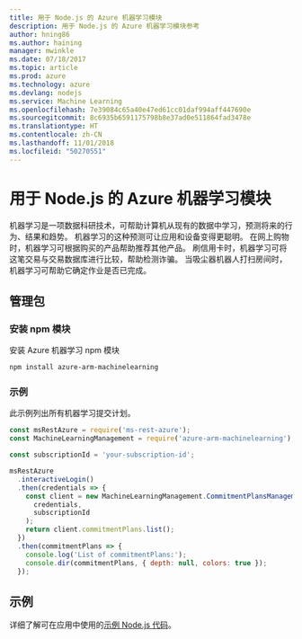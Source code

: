 ```yaml
---
title: 用于 Node.js 的 Azure 机器学习模块
description: 用于 Node.js 的 Azure 机器学习模块参考
author: hning86
ms.author: haining
manager: mwinkle
ms.date: 07/18/2017
ms.topic: article
ms.prod: azure
ms.technology: azure
ms.devlang: nodejs
ms.service: Machine Learning
ms.openlocfilehash: 7e39084c65a40e47ed61cc01daf994aff447690e
ms.sourcegitcommit: 8c6935b6591175798b8e37ad0e511864fad3478e
ms.translationtype: HT
ms.contentlocale: zh-CN
ms.lasthandoff: 11/01/2018
ms.locfileid: "50270551"
---
```

# <a name="azure-machine-learning-modules-for-nodejs"></a>用于 Node.js 的 Azure 机器学习模块

机器学习是一项数据科研技术，可帮助计算机从现有的数据中学习，预测将来的行为、结果和趋势。 机器学习的这种预测可让应用和设备变得更聪明。 在网上购物时，机器学习可根据购买的产品帮助推荐其他产品。 刷信用卡时，机器学习可将这笔交易与交易数据库进行比较，帮助检测诈骗。 当吸尘器机器人打扫房间时，机器学习可帮助它确定作业是否已完成。

## <a name="management-package"></a>管理包


### <a name="install-the-npm-module"></a>安装 npm 模块

安装 Azure 机器学习 npm 模块

```bash
npm install azure-arm-machinelearning
```

### <a name="example"></a>示例

此示例列出所有机器学习提交计划。

```javascript
const msRestAzure = require('ms-rest-azure');
const MachineLearningManagement = require('azure-arm-machinelearning');

const subscriptionId = 'your-subscription-id';

msRestAzure
  .interactiveLogin()
  .then(credentials => {
    const client = new MachineLearningManagement.CommitmentPlansManagementClient(
      credentials,
      subscriptionId
    );
    return client.commitmentPlans.list();
  })
  .then(commitmentPlans => {
    console.log('List of commitmentPlans:');
    console.dir(commitmentPlans, { depth: null, colors: true });
  });
```

## <a name="samples"></a>示例

详细了解可在应用中使用的[示例 Node.js 代码](https://azure.microsoft.com/resources/samples/?platform=nodejs)。
